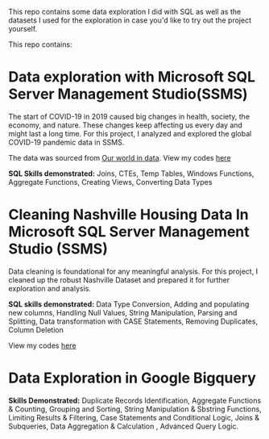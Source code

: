 This repo contains some data exploration I did with SQL as well as the datasets I used for the exploration in case you'd like to try out the project yourself.

This repo contains:

# Data exploration with Microsoft SQL Server Management Studio(SSMS)
The start of COVID-19 in 2019 caused big changes in health, society, the economy, and nature. These changes keep affecting us every day and might last a long time.
For this project, I analyzed and explored the global COVID-19 pandemic data in SSMS. 

The data was sourced from [Our world in data](https://ourworldindata.org/covid-deaths). View my codes [here](https://github.com/JachimmaChristian/SQL-Projects-Repo/blob/main/Covid%2019%20Portfolio%20Project1%20-%20Christian%20Jachimma%20C..SQL)

**SQL Skills demonstrated:** Joins, CTEs, Temp Tables, Windows Functions, Aggregate Functions, Creating Views, Converting Data Types

# Cleaning Nashville Housing Data In Microsoft SQL Server Management Studio (SSMS)
Data cleaning is foundational for any meaningful analysis. For this project, I cleaned up the robust Nashville Dataset and prepared it for further exploration and analysis.

**SQL skills demonstrated:** Data Type Conversion, Adding and populating new columns, Handling Null Values, String Manipulation, Parsing and Splitting, Data transformation with CASE Statements, Removing Duplicates, Column Deletion

View my codes [here](https://github.com/JachimmaChristian/SQL-Projects-Repo/blob/main/NashvilleHousingData.sql)

# Data Exploration in Google Bigquery

**Skills Demonstrated:** Duplicate Records Identification, Aggregate Functions & Counting, Grouping and Sorting, String Manipulation & Sbstring Functions, Limiting Results & Filtering, Case Statements and Conditional Logic, Joins & Subqueries, Data Aggregation & Calculation ,  Advanced Query Logic.
